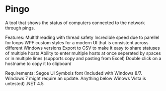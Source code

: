 Pingo
=====

A tool that shows the status of computers connected to the network through pings.

Features:
Multithreading with thread safety
Incredible speed due to parellel for loops
WPF custom styles for a modern UI that is consistent across different Windows versions
Export to CSV to make it easy to share statuses of multiple hosts
Ability to enter multiple hosts at once seperated by spaces or in multiple lines (supports copy and pasting from Excel)
Double click on a hostname to copy it to clipboard

Requirements:
Segoe UI Symbols font (Included with Windows 8/7. Windows 7 might require an update. Anything below Winows Vista is untested)
.NET 4.5
